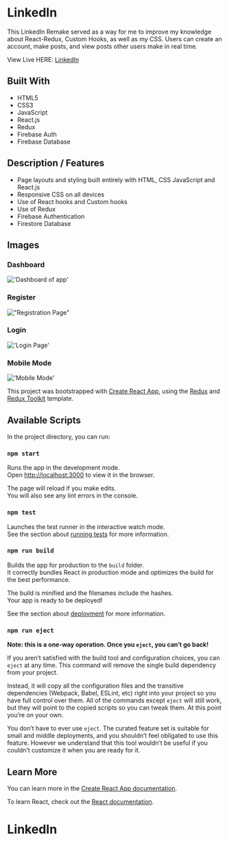 # LinkedIn 
This LinkedIn Remake served as a way for me to improve my knowledge about React-Redux, Custom Hooks, as well as my CSS. Users can create an account, make posts, and view posts other users make in real time. 


View Live HERE: [LinkedIn](https://jh-linkedin-clone.netlify.app/)



## Built With
- HTML5
- CSS3
- JavaScript
- React.js
- Redux
- Firebase Auth
- Firebase Database


## Description / Features
- Page layouts and styling built entirely with HTML, CSS JavaScript and React.js
- Responsive CSS on all devices
- Use of React hooks and Custom hooks
- Use of Redux
- Firebase Authentication
- Firestore Database




## Images



### Dashboard
!['Dashboard of app'](https://github.com/JoshuaHaughton/linkedin-clone/blob/main/src/assets/Dashboard.png)



### Register
!["Registration Page"](https://github.com/JoshuaHaughton/linkedin-clone/blob/main/src/assets/Register.png)



### Login
!['Login Page'](https://github.com/JoshuaHaughton/linkedin-clone/blob/main/src/assets/Login.png)



### Mobile Mode
!['Mobile Mode'](https://github.com/JoshuaHaughton/linkedin-clone/blob/main/src/assets/MobileMode.png)



This project was bootstrapped with [Create React App](https://github.com/facebook/create-react-app), using the [Redux](https://redux.js.org/) and [Redux Toolkit](https://redux-toolkit.js.org/) template.

## Available Scripts

In the project directory, you can run:

### `npm start`

Runs the app in the development mode.<br />
Open [http://localhost:3000](http://localhost:3000) to view it in the browser.

The page will reload if you make edits.<br />
You will also see any lint errors in the console.

### `npm test`

Launches the test runner in the interactive watch mode.<br />
See the section about [running tests](https://facebook.github.io/create-react-app/docs/running-tests) for more information.

### `npm run build`

Builds the app for production to the `build` folder.<br />
It correctly bundles React in production mode and optimizes the build for the best performance.

The build is minified and the filenames include the hashes.<br />
Your app is ready to be deployed!

See the section about [deployment](https://facebook.github.io/create-react-app/docs/deployment) for more information.

### `npm run eject`

**Note: this is a one-way operation. Once you `eject`, you can’t go back!**

If you aren’t satisfied with the build tool and configuration choices, you can `eject` at any time. This command will remove the single build dependency from your project.

Instead, it will copy all the configuration files and the transitive dependencies (Webpack, Babel, ESLint, etc) right into your project so you have full control over them. All of the commands except `eject` will still work, but they will point to the copied scripts so you can tweak them. At this point you’re on your own.

You don’t have to ever use `eject`. The curated feature set is suitable for small and middle deployments, and you shouldn’t feel obligated to use this feature. However we understand that this tool wouldn’t be useful if you couldn’t customize it when you are ready for it.

## Learn More

You can learn more in the [Create React App documentation](https://facebook.github.io/create-react-app/docs/getting-started).

To learn React, check out the [React documentation](https://reactjs.org/).

# LinkedIn
